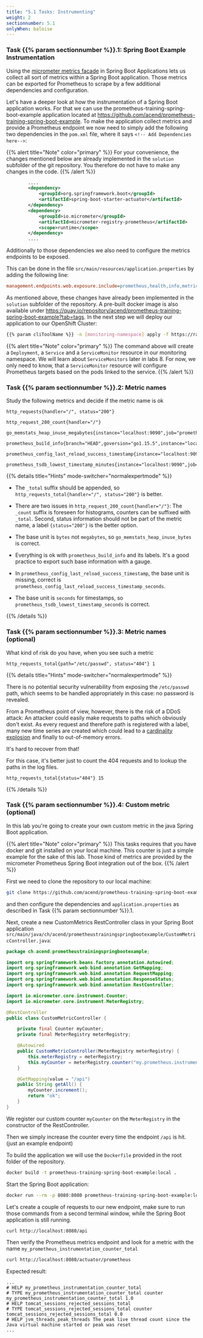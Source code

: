 ```yaml
---
title: "5.1 Tasks: Instrumenting"
weight: 2
sectionnumber: 5.1
onlyWhen: baloise
---
```


### Task {{% param sectionnumber %}}.1: Spring Boot Example Instrumentation

Using the [micrometer metrics facade](https://spring.io/blog/2018/03/16/micrometer-spring-boot-2-s-new-application-metrics-collector) in Spring Boot Applications lets us collect all sort of metrics within a Spring Boot application. Those metrics can be exported for Prometheus to scrape by a few additional dependencies and configuration.

Let's have a deeper look at how the instrumentation of a Spring Boot application works. For that we can use the prometheus-training-spring-boot-example application located at https://github.com/acend/prometheus-training-spring-boot-example. To make the application collect metrics and provide a Prometheus endpoint we now need to simply add the following two dependencies in the `pom.xml` file, where it says `<!-- Add Dependencies here-->`:

{{% alert title="Note" color="primary" %}}
For your convenience, the changes mentioned below are already implemented in the `solution` subfolder of the git repository. You therefore do not have to make any changes in the code.
{{% /alert %}}

```xml
        ....
        <dependency>
            <groupId>org.springframework.boot</groupId>
            <artifactId>spring-boot-starter-actuator</artifactId>
        </dependency>
        <dependency>
            <groupId>io.micrometer</groupId>
            <artifactId>micrometer-registry-prometheus</artifactId>
            <scope>runtime</scope>
        </dependency>
        ....
```

Additionally to those dependencies we also need to configure the metrics endpoints to be exposed.

This can be done in the file `src/main/resources/application.properties` by adding the following line:

```ini
management.endpoints.web.exposure.include=prometheus,health,info,metric
```

As mentioned above, these changes have already been implemented in the `solution` subfolder of the repository. A pre-built docker image is also available under <https://quay.io/repository/acend/prometheus-training-spring-boot-example?tab=tags>. In the next step we will deploy our application to our OpenShift Cluster:

```bash
{{% param cliToolName %}} -n [monitoring-namespace] apply -f https://raw.githubusercontent.com/puzzle/prometheus-training/main/content/en/docs/05/labs/springboot-example.yaml
```

{{% alert title="Note" color="primary" %}}
The command above will create a `Deployment`, a `Service` and a `ServiceMonitor` resource in our monitoring namespace. We will learn about `ServiceMonitors` later in labs 8. For now, we only need to know, that a `ServiceMonitor` resource will configure Prometheus targets based on the pods linked to the service.
{{% /alert %}}


### Task {{% param sectionnumber %}}.2: Metric names

Study the following metrics and decide if the metric name is ok

```promql
http_requests{handler="/", status="200"}

http_request_200_count{handler="/"}

go_memstats_heap_inuse_megabytes{instance="localhost:9090",job="prometheus"}

prometheus_build_info{branch="HEAD",goversion="go1.15.5",instance="localhost:9090",job="prometheus",revision="de1c1243f4dd66fbac3e8213e9a7bd8dbc9f38b2",version="2.32.1"}

prometheus_config_last_reload_success_timestamp{instance="localhost:9090",job="prometheus"}

prometheus_tsdb_lowest_timestamp_minutes{instance="localhost:9090",job="prometheus"}
```

{{% details title="Hints" mode-switcher="normalexpertmode" %}}

* The `_total` suffix should be appended, so `http_requests_total{handler="/", status="200"}` is better.

* There are two issues in `http_request_200_count{handler="/"}`: The `_count` suffix is foreseen for histograms, counters can be suffixed with `_total`. Second, status information should not be part of the metric name, a label `{status="200"}` is the better option.

* The base unit is `bytes` not `megabytes`, so `go_memstats_heap_inuse_bytes` is correct.

* Everything is ok with `prometheus_build_info` and its labels. It's a good practice to export such base information with a gauge.

* In `prometheus_config_last_reload_success_timestamp`, the base unit is missing, correct is `prometheus_config_last_reload_success_timestamp_seconds`.

* The base unit is `seconds` for timestamps, so `prometheus_tsdb_lowest_timestamp_seconds` is correct.

{{% /details %}}

### Task {{% param sectionnumber %}}.3: Metric names (optional)

What kind of risk do you have, when you see such a metric

```promql
http_requests_total{path="/etc/passwd", status="404"} 1
```

{{% details title="Hints" mode-switcher="normalexpertmode" %}}

There is no potential security vulnerability from exposing the `/etc/passwd` path, which seems to be handled appropriately in this case: no password is revealed.

From a Prometheus point of view, however, there is the risk of a DDoS attack: An attacker could easily make requests to paths which obviously don't exist. As every request and therefore path is registered with a label, many new time series are created which could lead to a [cardinality explosion](https://www.robustperception.io/cardinality-is-key) and finally to out-of-memory errors.

It's hard to recover from that!

For this case, it's better just to count the 404 requests and to lookup the paths in the log files.

```promql
http_requests_total{status="404"} 15
```

{{% /details %}}

### Task {{% param sectionnumber %}}.4: Custom metric (optional)

In this lab you're going to create your own custom metric in the java Spring Boot application.

{{% alert title="Note" color="primary" %}}
This tasks requires that you have docker and git installed on your local machine.
This counter is just a simple example for the sake of this lab. Those kind of metrics are provided by the micrometer Prometheus Spring Boot integration out of the box.
{{% /alert %}}

First we need to clone the repository to our local machine:

```bash
git clone https://github.com/acend/prometheus-training-spring-boot-example && cd prometheus-training-spring-boot-example
```

and then configure the dependencies and `application.properties` as described in Task {{% param sectionnumber %}}.1.


Next, create a new CustomMetrics RestController class in your Spring Boot application `src/main/java/ch/acend/prometheustrainingspringbootexample/CustomMetricController.java`:

```java
package ch.acend.prometheustrainingspringbootexample;

import org.springframework.beans.factory.annotation.Autowired;
import org.springframework.web.bind.annotation.GetMapping;
import org.springframework.web.bind.annotation.RequestMapping;
import org.springframework.web.bind.annotation.ResponseStatus;
import org.springframework.web.bind.annotation.RestController;

import io.micrometer.core.instrument.Counter;
import io.micrometer.core.instrument.MeterRegistry;

@RestController
public class CustomMetricController {

    private final Counter myCounter;
    private final MeterRegistry meterRegistry;

    @Autowired
    public CustomMetricController(MeterRegistry meterRegistry) {
        this.meterRegistry = meterRegistry;
        this.myCounter = meterRegistry.counter("my.prometheus.instrumentation.counter");
    }

    @GetMapping(value = "/api")
    public String getAll() {
        myCounter.increment();
        return "ok";
    }
}

```

We register our custom counter `myCounter` on the `MeterRegistry` in the constructor of the RestController.

Then we simply increase the counter every time the endpoint `/api` is hit. (just an example endpoint)

To build the application we will use the `Dockerfile` provided in the root folder of the repository.

```bash
docker build -t prometheus-training-spring-boot-example:local .
```

Start the Spring Boot application:

```bash
docker run --rm -p 8080:8080 prometheus-training-spring-boot-example:local
```

Let's create a couple of requests to our new endpoint, make sure to run those commands from a second terminal window, while the Spring Boot application is still running.

```bash
curl http://localhost:8080/api
```

Then verify the Prometheus metrics endpoint and look for a metric with the name `my_prometheus_instrumentation_counter_total`

```bash
curl http://localhost:8080/actuator/prometheus
```

Expected result:

```promql
...
# HELP my_prometheus_instrumentation_counter_total
# TYPE my_prometheus_instrumentation_counter_total counter
my_prometheus_instrumentation_counter_total 1.0
# HELP tomcat_sessions_rejected_sessions_total
# TYPE tomcat_sessions_rejected_sessions_total counter
tomcat_sessions_rejected_sessions_total 0.0
# HELP jvm_threads_peak_threads The peak live thread count since the Java virtual machine started or peak was reset
...
```
